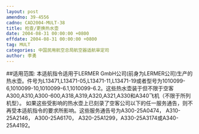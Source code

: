 ```yaml
---
layout: post
amendno: 39-4556
cadno: CAD2004-MULT-38
title: 检查/更换热水壶
date: 2004-08-31 00:00:00 +0800
effdate: 2004-08-31 00:00:00 +0800
tag: MULT
categories: 中国民用航空总局航空器适航审定司
author: 李勇
---
```


##适用范围:
本适航指令适用于LERMER GmbH公司(前身为LERMER公司)生产的热水壶。件号为L13471,L13471-05,L13471-11,L13471-19或者型号为1010099-6,1010099-10,1010099-6.1,1010099-6.2。这些热水壶装于但不限于空客 A300,A310,A300-600,A318,A319,A320,A321,A330和A340飞机（不限于所列机型）。
如果这些受影响的热水壶上已刻录了空客公司以下的任一服务通告，则不再受本适航指令的要求所影响。这些服务通告号为A300-25A0474， A310-25A2146， A300-25A6170， A320-25A1299，A330-25A3174或A340-25A4192。

